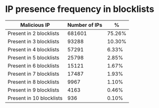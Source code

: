 # IP presence frequency in blocklists
| Malicious IP | Number of IPs | % |
|----|----|----|
| Present in 2 blocklists | 681601 | 75.26% |
| Present in 3 blocklists | 93288 | 10.30% |
| Present in 4 blocklists | 57291 | 6.33% |
| Present in 5 blocklists | 25798 | 2.85% |
| Present in 6 blocklists | 15121 | 1.67% |
| Present in 7 blocklists | 17487 | 1.93% |
| Present in 8 blocklists | 9967 | 1.10% |
| Present in 9 blocklists | 4163 | 0.46% |
| Present in 10 blocklists | 936 | 0.10% |
